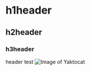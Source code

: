 # h1header
## h2header
### h3header

header test
![Image of Yaktocat](https://octodex.github.com/images/yaktocat.png)

